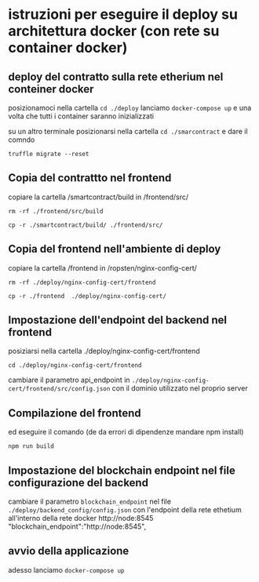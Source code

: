 # istruzioni per eseguire il deploy su architettura docker (con rete su container docker)


## deploy del contratto sulla rete etherium nel conteiner docker

posizionamoci nella cartella `cd ./deploy` lanciamo `docker-compose up`  e una volta che tutti i container saranno inizializzati 

su un altro terminale posizionarsi nella cartella `cd ./smarcontract` e dare il comndo 

`truffle migrate --reset`

## Copia del contrattto nel frontend

copiare la cartella /smartcontract/build in /frontend/src/

`rm -rf ./frontend/src/build `

`cp -r ./smartcontract/build/ ./frontend/src/`

## Copia del frontend nell'ambiente di deploy

copiare la cartella /frontend  in /ropsten/nginx-config-cert/

`rm -rf ./deploy/nginx-config-cert/frontend`

`cp -r ./frontend  ./deploy/nginx-config-cert/`

## Impostazione dell'endpoint del backend nel frontend

posiziarsi nella cartella  ./deploy/nginx-config-cert/frontend

`cd ./deploy/nginx-config-cert/frontend`

cambiare il parametro api_endpoint in  `./deploy/nginx-config-cert/frontend/src/config.json` con il dominio utilizzato nel proprio server


## Compilazione del frontend

ed eseguire il comando (de da errori di dipendenze mandare npm install) 

`npm run build`


## Impostazione del blockchain endpoint nel file configurazione del backend

cambiare  il parametro  `blockchain_endpoint`   nel file `./deploy/backend_config/config.json` con l'endpoint della rete ethetium all'interno della rete docker  http://node:8545
"blockchain_endpoint":"http://node:8545",

## avvio della applicazione

adesso lanciamo `docker-compose up` 